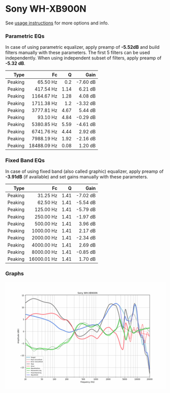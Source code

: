 # Sony WH-XB900N
See [usage instructions](https://github.com/jaakkopasanen/AutoEq#usage) for more options and info.

### Parametric EQs
In case of using parametric equalizer, apply preamp of **-5.52dB** and build filters manually
with these parameters. The first 5 filters can be used independently.
When using independent subset of filters, apply preamp of **-5.32 dB**.

| Type    | Fc          |    Q | Gain     |
|--------:|------------:|-----:|---------:|
| Peaking | 65.50 Hz    | 0.2  | -7.60 dB |
| Peaking | 417.54 Hz   | 1.14 | 6.21 dB  |
| Peaking | 1164.67 Hz  | 1.28 | 4.08 dB  |
| Peaking | 1711.38 Hz  | 1.2  | -3.32 dB |
| Peaking | 3777.81 Hz  | 4.67 | 5.44 dB  |
| Peaking | 93.10 Hz    | 4.84 | -0.29 dB |
| Peaking | 5380.85 Hz  | 5.59 | -4.61 dB |
| Peaking | 6741.76 Hz  | 4.44 | 2.92 dB  |
| Peaking | 7988.19 Hz  | 1.92 | -2.16 dB |
| Peaking | 18488.09 Hz | 0.08 | 1.20 dB  |

### Fixed Band EQs
In case of using fixed band (also called graphic) equalizer, apply preamp of **-3.91dB**
(if available) and set gains manually with these parameters.

| Type    | Fc          |    Q | Gain     |
|--------:|------------:|-----:|---------:|
| Peaking | 31.25 Hz    | 1.41 | -7.02 dB |
| Peaking | 62.50 Hz    | 1.41 | -5.54 dB |
| Peaking | 125.00 Hz   | 1.41 | -5.79 dB |
| Peaking | 250.00 Hz   | 1.41 | -1.97 dB |
| Peaking | 500.00 Hz   | 1.41 | 3.96 dB  |
| Peaking | 1000.00 Hz  | 1.41 | 2.17 dB  |
| Peaking | 2000.00 Hz  | 1.41 | -2.34 dB |
| Peaking | 4000.00 Hz  | 1.41 | 2.69 dB  |
| Peaking | 8000.00 Hz  | 1.41 | -0.85 dB |
| Peaking | 16000.01 Hz | 1.41 | 1.70 dB  |

### Graphs
![](./Sony%20WH-XB900N.png)